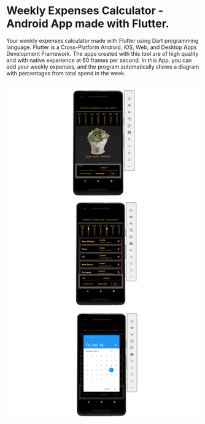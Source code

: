 <h1>Weekly Expenses Calculator - Android App made with Flutter.</h1>
<p>Your weekly expenses calculator made with Flutter using Dart programming language. Flutter is a Cross-Platform Android, iOS, Web, and Desktop Apps Development Framework. The apps created with this tool are of high quality and with native experience at 60 frames per second. In this App, you can add your weekly expenses, and the program automatically shows a diagram with percentages from total spend in the week. </p>
<br/>
<img src="GitImages/image1.PNG" width="1080">
<img src="GitImages/image2.PNG" width="1080">
<img src="GitImages/image3.PNG" width="1080">

